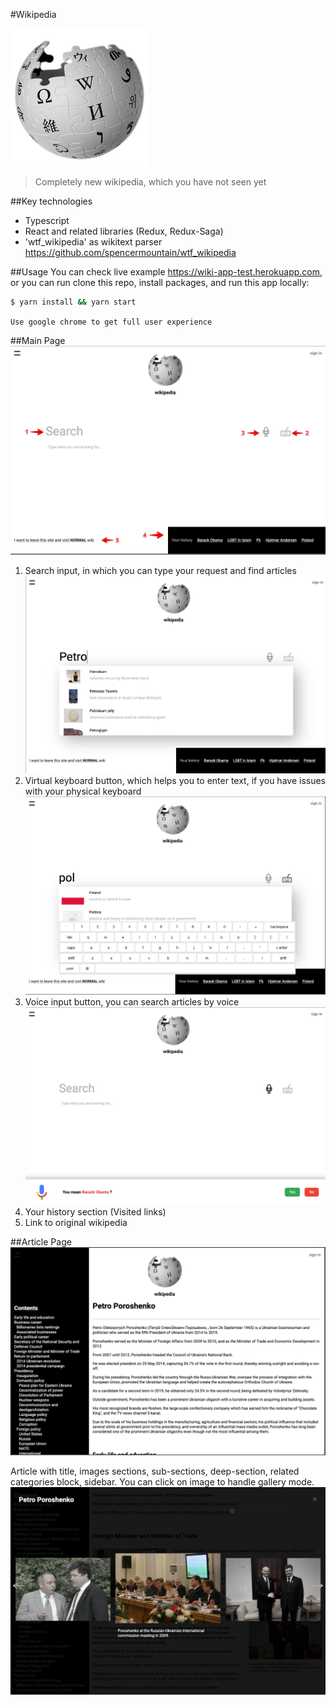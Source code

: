 #Wikipedia

![alt text](doc_images/logo.png)


> Completely new wikipedia, 
> which you have not seen yet

##Key technologies

- Typescript
- React and related libraries (Redux, Redux-Saga)
- 'wtf_wikipedia' as wikitext parser https://github.com/spencermountain/wtf_wikipedia

##Usage
You can check live example https://wiki-app-test.herokuapp.com, or you can run clone this repo, install packages, and run this app locally:
```sh
$ yarn install && yarn start
```

`Use google chrome to get full user experience`

##Main Page
![alt text](doc_images/main-wiki.png)

1. Search input, in which you can type your request and find articles![alt text](doc_images/list.png)
2. Virtual keyboard button, which helps you to enter text, if you have issues with your physical keyboard ![alt text](doc_images/keyboard.png)
3. Voice input button, you can search articles by voice ![alt text](doc_images/speech.png)
4. Your history section (Visited links)
5. Link to original wikipedia

##Article Page
![alt text](doc_images/article.png)

Article with title, images sections, sub-sections, deep-section, related categories block, sidebar.
You can click on image to handle gallery mode.
![alt text](doc_images/gallery.png)


  
